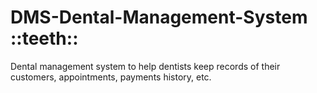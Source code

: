 # DMS-Dental-Management-System ::teeth::
Dental management system to help dentists keep records of their customers, appointments, payments history, etc.
